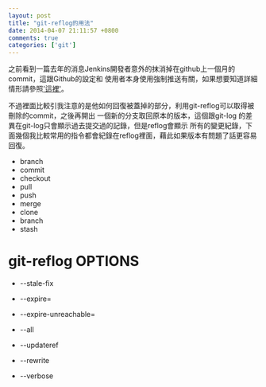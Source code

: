 ```yaml
---
layout: post
title: "git-reflog的用法"
date: 2014-04-07 21:11:57 +0800
comments: true
categories: ['git']
---
```


之前看到一篇去年的消息Jenkins開發者意外的抹消掉在github上一個月的commit，這跟Github的設定和
使用者本身使用強制推送有關，如果想要知道詳細情形請參照['這裡']。
<!-- more -->

不過裡面比較引我注意的是他如何回復被蓋掉的部分，利用git-reflog可以取得被刪除的commit，之後再開出
一個新的分支取回原本的版本，這個跟git-log 的差異在git-log只會顯示過去提交過的記錄，但是reflog會顯示
所有的變更紀錄，下面幾個我比較常用的指令都會紀錄在reflog裡面，藉此如果版本有問題了話更容易回復。

* branch
* commit
* checkout
* pull
* push
* merge
* clone
* branch
* stash


git-reflog OPTIONS
==================
*  --stale-fix

*  --expire=<time>

*  --expire-unreachable=<time>

*  --all

*  --updateref

*  --rewrite

*  --verbose

['這裡']: https://groups.google.com/forum/#!msg/jenkinsci-dev/-myjRIPcVwU/t4nkXONp8qgJ